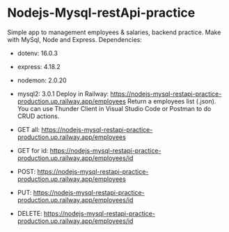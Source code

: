 # Nodejs-Mysql-restApi-practice
Simple app to management employees &amp; salaries, backend practice. Make with MySql, Node and Express.
Dependencies:
 - dotenv: 16.0.3
 - express: 4.18.2
 - nodemon: 2.0.20
 - mysql2: 3.0.1
Deploy in Railway: https://nodejs-mysql-restapi-practice-production.up.railway.app/employees
Return a employees list (.json). You can use Thunder Client in Visual Studio Code or Postman to do CRUD actions.

- GET all: https://nodejs-mysql-restapi-practice-production.up.railway.app/employees

- GET for id: https://nodejs-mysql-restapi-practice-production.up.railway.app/employees/id

- POST: https://nodejs-mysql-restapi-practice-production.up.railway.app/employees

- PUT: https://nodejs-mysql-restapi-practice-production.up.railway.app/employees/id

- DELETE: https://nodejs-mysql-restapi-practice-production.up.railway.app/employees/id
